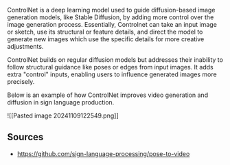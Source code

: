 ControlNet is a deep learning model used to guide diffusion-based image generation models, like Stable Diffusion, by adding more control over the image generation process. Essentially, Controlnet can take an input image or sketch, use its structural or feature details, and direct the model to generate new images which use the specific details for more creative adjustments.

ControlNet builds on regular diffusion models but addresses their inability to follow structural guidance like poses or edges from input images. It adds extra "control" inputs, enabling users to influence generated images more precisely.

Below is an example of how ControlNet improves video generation and diffusion in sign language production.

![[Pasted image 20241109122549.png]]

## Sources
- https://github.com/sign-language-processing/pose-to-video